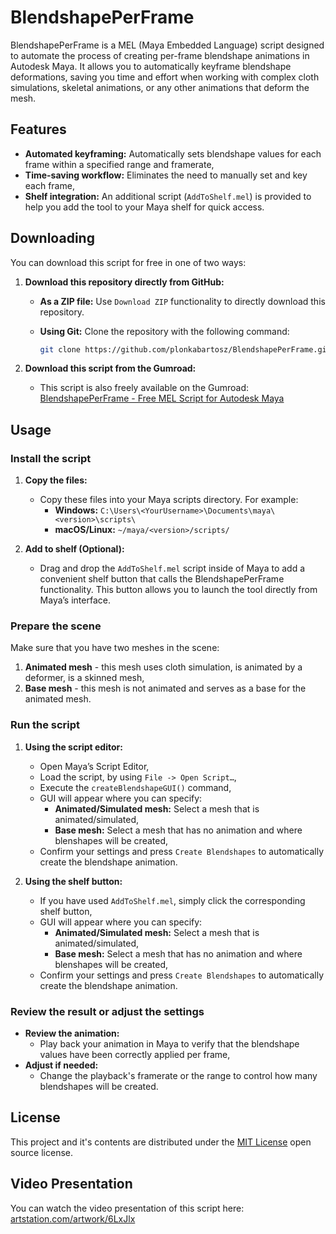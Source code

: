 # BlendshapePerFrame

BlendshapePerFrame is a MEL (Maya Embedded Language) script designed to automate the process of creating per-frame blendshape animations in Autodesk Maya. It allows you to automatically keyframe blendshape deformations, saving you time and effort when working with complex cloth simulations, skeletal animations, or any other animations that deform the mesh.

## Features

- **Automated keyframing:** Automatically sets blendshape values for each frame within a specified range and framerate,
- **Time-saving workflow:** Eliminates the need to manually set and key each frame,
- **Shelf integration:** An additional script (`AddToShelf.mel`) is provided to help you add the tool to your Maya shelf for quick access.

## Downloading

You can download this script for free in one of two ways:

1. **Download this repository directly from GitHub:**
   - **As a ZIP file:** Use `Download ZIP` functionality to directly download this repository.
   - **Using Git:** Clone the repository with the following command:

      ```bash
      git clone https://github.com/plonkabartosz/BlendshapePerFrame.git
      ```
3. **Download this script from the Gumroad:**
   
   - This script is also freely available on the Gumroad: [BlendshapePerFrame - Free MEL Script for Autodesk Maya](https://lifelikemotion.gumroad.com/)

## Usage

### Install the script

1. **Copy the files:**
   - Copy these files into your Maya scripts directory. For example:
     - **Windows:** `C:\Users\<YourUsername>\Documents\maya\<version>\scripts\`
     - **macOS/Linux:** `~/maya/<version>/scripts/`

2. **Add to shelf (Optional):**
   - Drag and drop the `AddToShelf.mel` script inside of Maya to add a convenient shelf button that calls the BlendshapePerFrame functionality. This button allows you to launch the tool directly from Maya’s interface.

### Prepare the scene

Make sure that you have two meshes in the scene:

1. **Animated mesh** - this mesh uses cloth simulation, is animated by a deformer, is a skinned mesh,
2. **Base mesh** - this mesh is not animated and serves as a base for the animated mesh.

### Run the script

1. **Using the script editor:**
   - Open Maya’s Script Editor,
   - Load the script, by using `File -> Open Script…`,
   - Execute the `createBlendshapeGUI()` command,
   - GUI will appear where you can specify:
     - **Animated/Simulated mesh:** Select a mesh that is animated/simulated,
     - **Base mesh:** Select a mesh that has no animation and where blenshapes will be created,
   - Confirm your settings and press `Create Blendshapes` to automatically create the blendshape animation.

2. **Using the shelf button:**
   - If you have used `AddToShelf.mel`, simply click the corresponding shelf button,
   - GUI will appear where you can specify:
     - **Animated/Simulated mesh:** Select a mesh that is animated/simulated,
     - **Base mesh:** Select a mesh that has no animation and where blenshapes will be created,
   - Confirm your settings and press `Create Blendshapes` to automatically create the blendshape animation.

### Review the result or adjust the settings

- **Review the animation:**
  - Play back your animation in Maya to verify that the blendshape values have been correctly applied per frame,
- **Adjust if needed:**
  - Change the playback's framerate or the range to control how many blendshapes will be created.

## License

This project and it's contents are distributed under the [MIT License](https://opensource.org/license/mit) open source license.

## Video Presentation

You can watch the video presentation of this script here: [artstation.com/artwork/6LxJlx](https://www.artstation.com/artwork/6LxJlx)
